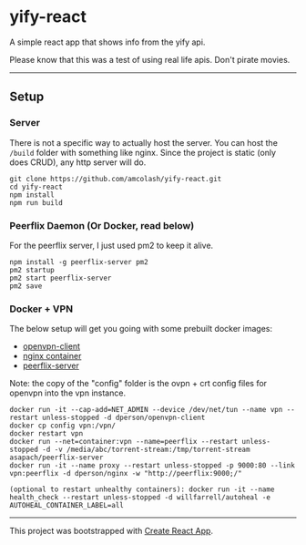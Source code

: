 # yify-react
A simple react app that shows info from the yify api.

Please know that this was a test of using real life apis. Don't pirate movies.

---

## Setup

### Server
There is not a specific way to actually host the server. You can host the `/build` folder with something like nginx. Since the project is static (only does CRUD), any http server will do.
```
git clone https://github.com/amcolash/yify-react.git
cd yify-react
npm install
npm run build
```

### Peerflix Daemon (Or Docker, read below)
For the peerflix server, I just used pm2 to keep it alive.
```
npm install -g peerflix-server pm2
pm2 startup
pm2 start peerflix-server
pm2 save
```

### Docker + VPN
The below setup will get you going with some prebuilt docker images:
- [openvpn-client](https://github.com/dperson/openvpn-client)
- [nginx container](https://github.com/dperson/nginx)
- [peerflix-server](https://github.com/asapach/peerflix-server)

Note: the copy of the "config" folder is the ovpn + crt config files for openvpn into the vpn instance.
```
docker run -it --cap-add=NET_ADMIN --device /dev/net/tun --name vpn --restart unless-stopped -d dperson/openvpn-client
docker cp config vpn:/vpn/
docker restart vpn
docker run --net=container:vpn --name=peerflix --restart unless-stopped -d -v /media/abc/torrent-stream:/tmp/torrent-stream asapach/peerflix-server
docker run -it --name proxy --restart unless-stopped -p 9000:80 --link vpn:peerflix -d dperson/nginx -w "http://peerflix:9000;/"

(optional to restart unhealthy containers): docker run -it --name health_check --restart unless-stopped -d willfarrell/autoheal -e AUTOHEAL_CONTAINER_LABEL=all
```

---

This project was bootstrapped with [Create React App](https://github.com/facebookincubator/create-react-app).
